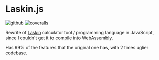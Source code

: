 # Laskin.js

[![github][github-image]][github-url]
[![coveralls][coveralls-image]][coveralls-url]

[github-image]: https://github.com/RauliL/laskin.js/actions/workflows/test.yml/badge.svg
[github-url]: https://github.com/RauliL/laskin.js/actions/workflows/test.yml
[coveralls-image]: https://coveralls.io/repos/github/RauliL/laskin.js/badge.svg
[coveralls-url]: https://coveralls.io/github/RauliL/laskin.js

Rewrite of [Laskin] calculator tool / programming language in JavaScript, since
I couldn't get it to compile into WebAssembly.

Has 99% of the features that the original one has, with 2 times uglier
codebase.

[Laskin]: https://github.com/RauliL/laskin
